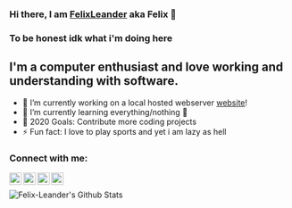 ### Hi there, I am [FelixLeander][website] aka Felix 👋

### To be honest idk what i'm doing here

## I'm a computer enthusiast and love working and understanding with software.
- 🔭 I’m currently working on a local hosted webserver [website]!
- 🌱 I’m currently learning everything/nothing 🤣
- 🥅 2020 Goals: Contribute more coding projects
- ⚡ Fun fact: I love to play sports and yet i am lazy as hell


### Connect with me:

[<img align="left" alt="Felix-Leander.de" width="22px" src="Felix-Leande.de" />][website]
[<img align="left" alt="Felix-Leander | YouTube" width="22px" src="https://cdn.jsdelivr.net/npm/simple-icons@v3/icons/youtube.svg" />][youtube]
[<img align="left" alt="Felix-Leander | Twitter" width="22px" src="https://cdn.jsdelivr.net/npm/simple-icons@v3/icons/twitter.svg" />][twitter]
[<img align="left" alt="Felix-Leander | LinkedIn" width="22px" src="https://cdn.jsdelivr.net/npm/simple-icons@v3/icons/linkedin.svg" />][linkedin]
<br />


<img align="left" alt="Felix-Leander's Github Stats" src="https://i.ibb.co/sQd2KCv/ANETVIu-H-400x400.jpg" />

[website]: https://Felix-Leander.de
[twitter]: https://twitter.com/Leander_Flix
[youtube]: https://www.youtube.com/channel/UCFHQ5Y4g5Kahb4ATG1swlcw
[linkedin]: https://www.linkedin.com/in/felix-kreuzberger-a370221b4/

